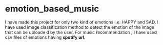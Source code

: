 # emotion_based_music

I have made this project for only two kind of emotions i.e. HAPPY and SAD. I have used image classification method to detect the emotion of the image that can be uploade d by the user. For music recommendation , I have used csv files of emotions having **spotify url**.


